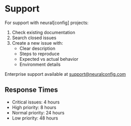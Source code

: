 # Support

For support with neural\[config\] projects:

1. Check existing documentation
2. Search closed issues
3. Create a new issue with:
   - Clear description
   - Steps to reproduce
   - Expected vs actual behavior
   - Environment details

Enterprise support available at support@neuralconfig.com

## Response Times
- Critical issues: 4 hours
- High priority: 8 hours
- Normal priority: 24 hours
- Low priority: 48 hours
